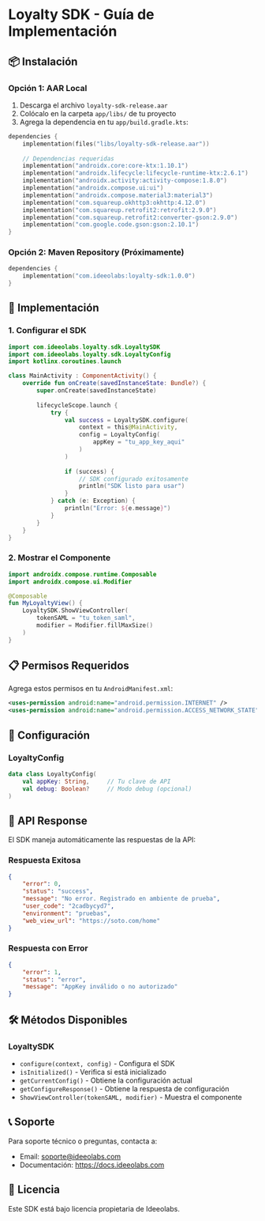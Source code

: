 # Loyalty SDK - Guía de Implementación

## 📦 Instalación

### Opción 1: AAR Local
1. Descarga el archivo `loyalty-sdk-release.aar`
2. Colócalo en la carpeta `app/libs/` de tu proyecto
3. Agrega la dependencia en tu `app/build.gradle.kts`:

```kotlin
dependencies {
    implementation(files("libs/loyalty-sdk-release.aar"))
    
    // Dependencias requeridas
    implementation("androidx.core:core-ktx:1.10.1")
    implementation("androidx.lifecycle:lifecycle-runtime-ktx:2.6.1")
    implementation("androidx.activity:activity-compose:1.8.0")
    implementation("androidx.compose.ui:ui")
    implementation("androidx.compose.material3:material3")
    implementation("com.squareup.okhttp3:okhttp:4.12.0")
    implementation("com.squareup.retrofit2:retrofit:2.9.0")
    implementation("com.squareup.retrofit2:converter-gson:2.9.0")
    implementation("com.google.code.gson:gson:2.10.1")
}
```

### Opción 2: Maven Repository (Próximamente)
```kotlin
dependencies {
    implementation("com.ideeolabs:loyalty-sdk:1.0.0")
}
```

## 🚀 Implementación

### 1. Configurar el SDK
```kotlin
import com.ideeolabs.loyalty.sdk.LoyaltySDK
import com.ideeolabs.loyalty.sdk.LoyaltyConfig
import kotlinx.coroutines.launch

class MainActivity : ComponentActivity() {
    override fun onCreate(savedInstanceState: Bundle?) {
        super.onCreate(savedInstanceState)
        
        lifecycleScope.launch {
            try {
                val success = LoyaltySDK.configure(
                    context = this@MainActivity,
                    config = LoyaltyConfig(
                        appKey = "tu_app_key_aqui"
                    )
                )
                
                if (success) {
                    // SDK configurado exitosamente
                    println("SDK listo para usar")
                }
            } catch (e: Exception) {
                println("Error: ${e.message}")
            }
        }
    }
}
```

### 2. Mostrar el Componente
```kotlin
import androidx.compose.runtime.Composable
import androidx.compose.ui.Modifier

@Composable
fun MyLoyaltyView() {
    LoyaltySDK.ShowViewController(
        tokenSAML = "tu_token_saml",
        modifier = Modifier.fillMaxSize()
    )
}
```

## 📋 Permisos Requeridos

Agrega estos permisos en tu `AndroidManifest.xml`:

```xml
<uses-permission android:name="android.permission.INTERNET" />
<uses-permission android:name="android.permission.ACCESS_NETWORK_STATE" />
```

## 🔧 Configuración

### LoyaltyConfig
```kotlin
data class LoyaltyConfig(
    val appKey: String,     // Tu clave de API
    val debug: Boolean?     // Modo debug (opcional)
)
```

## 📡 API Response

El SDK maneja automáticamente las respuestas de la API:

### Respuesta Exitosa
```json
{
    "error": 0,
    "status": "success",
    "message": "No error. Registrado en ambiente de prueba",
    "user_code": "2cadbycyd7",
    "environment": "pruebas",
    "web_view_url": "https://soto.com/home"
}
```

### Respuesta con Error
```json
{
    "error": 1,
    "status": "error",
    "message": "AppKey inválido o no autorizado"
}
```

## 🛠️ Métodos Disponibles

### LoyaltySDK
- `configure(context, config)` - Configura el SDK
- `isInitialized()` - Verifica si está inicializado
- `getCurrentConfig()` - Obtiene la configuración actual
- `getConfigureResponse()` - Obtiene la respuesta de configuración
- `ShowViewController(tokenSAML, modifier)` - Muestra el componente

## 📞 Soporte

Para soporte técnico o preguntas, contacta a:
- Email: soporte@ideeolabs.com
- Documentación: https://docs.ideeolabs.com

## 📄 Licencia

Este SDK está bajo licencia propietaria de Ideeolabs. 
